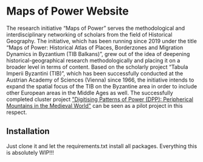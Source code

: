 # Maps of Power Website

The research initiative “Maps of Power” serves the methodological and interdisciplinary networking of scholars from the field of Historical Geography. The initiative, which has been running since 2019 under the title “Maps of Power: Historical Atlas of Places, Borderzones and Migration Dynamics in Byzantium (TIB Balkans)”, grew out of the idea of deepening historical-geographical research methodologically and placing it on a broader level in terms of content. Based on the scholarly project “Tabula Imperii Byzantini (TIB)”, which has been successfully conducted at the Austrian Academy of Sciences (Vienna) since 1966, the initiative intends to expand the spatial focus of the TIB on the Byzantine area in order to include other European areas in the Middle Ages as well. The successfully completed cluster project ["Digitising Patterns of Power (DPP): Peripherical Mountains in the Medieval World"](https://dpp.oeaw.ac.at/) can be seen as a pilot project in this respect.

## Installation

Just clone it and let the requirements.txt install all packages. Everything this is absolutely WIP!!!